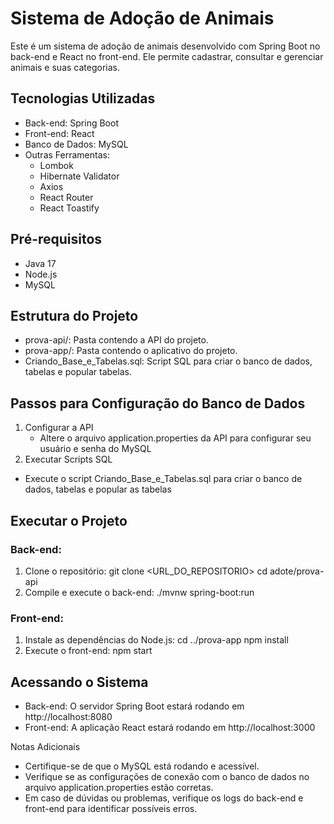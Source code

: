 # Sistema de Adoção de Animais

Este é um sistema de adoção de animais desenvolvido com Spring Boot no back-end e React no front-end. Ele permite cadastrar, consultar e gerenciar animais e suas categorias.

## Tecnologias Utilizadas
- Back-end: Spring Boot
- Front-end: React
- Banco de Dados: MySQL
- Outras Ferramentas:
  - Lombok
  - Hibernate Validator
  - Axios
  - React Router
  - React Toastify

## Pré-requisitos
- Java 17
- Node.js
- MySQL

## Estrutura do Projeto
- prova-api/: Pasta contendo a API do projeto.
- prova-app/: Pasta contendo o aplicativo do projeto.
- Criando_Base_e_Tabelas.sql: Script SQL para criar o banco de dados, tabelas e popular tabelas.

## Passos para Configuração do Banco de Dados
1. Configurar a API
   - Altere o arquivo application.properties da API para configurar seu usuário e senha do MySQL
2. Executar Scripts SQL
  - Execute o script Criando_Base_e_Tabelas.sql para criar o banco de dados, tabelas e popular as tabelas

## Executar o Projeto
  ### Back-end:
  1. Clone o repositório:
     git clone <URL_DO_REPOSITORIO>
     cd adote/prova-api
  2. Compile e execute o back-end:
     ./mvnw spring-boot:run

  ### Front-end:
  1. Instale as dependências do Node.js:
     cd ../prova-app
     npm install
  2. Execute o front-end:
     npm start

## Acessando o Sistema
  - Back-end: O servidor Spring Boot estará rodando em http://localhost:8080
  - Front-end: A aplicação React estará rodando em http://localhost:3000

Notas Adicionais
  - Certifique-se de que o MySQL está rodando e acessível.
  - Verifique se as configurações de conexão com o banco de dados no arquivo application.properties estão corretas.
  - Em caso de dúvidas ou problemas, verifique os logs do back-end e front-end para identificar possíveis erros.
